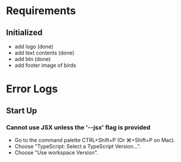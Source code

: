 # Requirements

## Initialized

- add logo (done)
- add text contents (done)
- add btn (done)
- add footer image of birds

# Error Logs

## Start Up

### Cannot use JSX unless the '--jsx' flag is provided

- Go to the command palette CTRL+Shift+P (Or ⌘+Shift+P on Mac).
- Choose "TypeScript: Select a TypeScript Version...".
- Choose "Use workspace Version".
